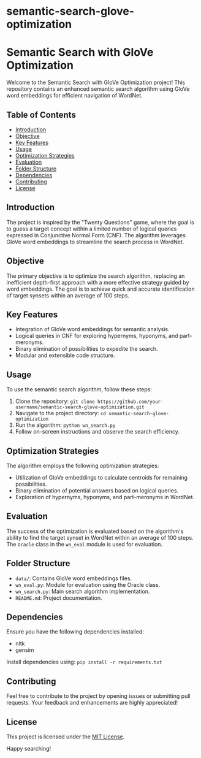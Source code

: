 # semantic-search-glove-optimization
# Semantic Search with GloVe Optimization

Welcome to the Semantic Search with GloVe Optimization project! This repository contains an enhanced semantic search algorithm using GloVe word embeddings for efficient navigation of WordNet.

## Table of Contents

- [Introduction](#introduction)
- [Objective](#objective)
- [Key Features](#key-features)
- [Usage](#usage)
- [Optimization Strategies](#optimization-strategies)
- [Evaluation](#evaluation)
- [Folder Structure](#folder-structure)
- [Dependencies](#dependencies)
- [Contributing](#contributing)
- [License](#license)

## Introduction

The project is inspired by the "Twenty Questions" game, where the goal is to guess a target concept within a limited number of logical queries expressed in Conjunctive Normal Form (CNF). The algorithm leverages GloVe word embeddings to streamline the search process in WordNet.

## Objective

The primary objective is to optimize the search algorithm, replacing an inefficient depth-first approach with a more effective strategy guided by word embeddings. The goal is to achieve quick and accurate identification of target synsets within an average of 100 steps.

## Key Features

- Integration of GloVe word embeddings for semantic analysis.
- Logical queries in CNF for exploring hypernyms, hyponyms, and part-meronyms.
- Binary elimination of possibilities to expedite the search.
- Modular and extensible code structure.

## Usage

To use the semantic search algorithm, follow these steps:

1. Clone the repository: `git clone https://github.com/your-username/semantic-search-glove-optimization.git`
2. Navigate to the project directory: `cd semantic-search-glove-optimization`
3. Run the algorithm: `python wn_search.py`
4. Follow on-screen instructions and observe the search efficiency.

## Optimization Strategies

The algorithm employs the following optimization strategies:

- Utilization of GloVe embeddings to calculate centroids for remaining possibilities.
- Binary elimination of potential answers based on logical queries.
- Exploration of hypernyms, hyponyms, and part-meronyms in WordNet.

## Evaluation

The success of the optimization is evaluated based on the algorithm's ability to find the target synset in WordNet within an average of 100 steps. The `Oracle` class in the `wn_eval` module is used for evaluation.

## Folder Structure

- `data/`: Contains GloVe word embeddings files.
- `wn_eval.py`: Module for evaluation using the Oracle class.
- `wn_search.py`: Main search algorithm implementation.
- `README.md`: Project documentation.

## Dependencies

Ensure you have the following dependencies installed:

- nltk
- gensim

Install dependencies using: `pip install -r requirements.txt`

## Contributing

Feel free to contribute to the project by opening issues or submitting pull requests. Your feedback and enhancements are highly appreciated!

## License

This project is licensed under the [MIT License](LICENSE).

Happy searching!
